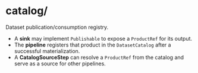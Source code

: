 # catalog/

Dataset publication/consumption registry.
- A **sink** may implement `Publishable` to expose a `ProductRef` for its output.
- The **pipeline** registers that product in the `DatasetCatalog` after a successful materialization.
- A **CatalogSourceStep** can resolve a `ProductRef` from the catalog and serve as a source for other pipelines.
